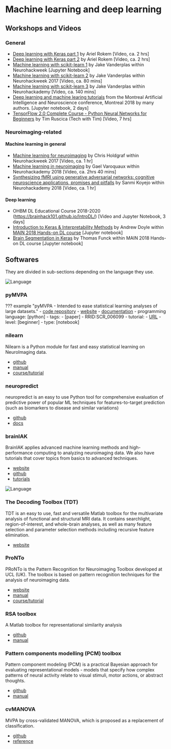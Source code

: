 # Machine learning and deep learning

## Workshops and Videos

### General
-   [Deep learning with Keras part 1](https://neurohackademy.org/course/deep-learning-with-keras/) by Ariel Rokem [Video, ca. 2 hrs]
-   [Deep learning with Keras part 2](https://neurohackademy.org/course/neural-networks-part-2/) by Ariel Rokem [Video, ca. 2 hrs]
-   [Machine learning with scikit-learn 1](https://neurohackademy.org/course/machine-learning-with-scikit-learn/) by Jake Vanderplas within Neurohackweek [Jupyter Notebook]
-   [Machine learning with scikit-learn 2](https://neurohackademy.org/course/machine-learning-with-scikit-learn-2/) by Jake Vanderplas within Neurohackweek 2017 [Video, ca. 80 mins]
-   [Machine learning with scikit-learn 3](https://neurohackademy.org/course/machine-learning-with-scikit-learn-3/)  by Jake Vanderplas within Neurohackademy  [Video, ca. 140 mins]
-   [Deep learning and machine learing tutorials](https://github.com/brainhack101/introML) from the Montreal Artificial Intelligence and Neuroscience conference, Montreal 2018 by many authors. [Jupyter notebook, 2 days]
-   [TensorFlow 2.0 Complete Course - Python Neural Networks for Beginners](https://www.youtube.com/watch?time_continue=13&v=tPYj3fFJGjk) by Tim Ruscica (Tech with Tim) [Video, 7 hrs]

### Neuroimaging-related

#### Machine learning in general
-   [Machine learning for neuroimaging](https://neurohackademy.org/course/machine-learning-for-neuroimaging/) by Chris Holdgraf within Neurohackweek 2017 [Video, ca. 1 hr]
-   [Machine learning in neuroimaging](https://neurohackademy.org/course/machine-learning-in-neuroimaging/) by Gael Varoquaux within Neurohackademy 2018 [Video, ca. 2hrs 40 mins]
-   [Synthesizing fMRI using generative adversarial networks: cognitive neuroscience applications, promises and pitfalls](https://neurohackademy.org/course/gans-for-brain-imaging/) by Sanmi Koyejo within Neurohackademy 2018 [Video, ca. 1 hr]

#### Deep learning
-   OHBM DL Educational Course 2018-2020 (https://brainhack101.github.io/IntroDL/) [Video and Jupyter Notebook, 3 days]
-   [Introduction to Keras & Interpretability Methods](https://colab.research.google.com/drive/1EgdnWZeNqmzqEmnSR9PUnYXlTjeu1wAU) by Andrew Doyle within [MAIN 2018 Hands-on DL course](https://brainhack101.github.io/introML/dl-course-outline.html) [Jupyter notebook]
-   [Brain Segmentation in Keras](https://colab.research.google.com/github/tfunck/minc_keras/blob/master/main2018.ipynb) by Thomas Funck within MAIN 2018 Hands-on DL course [Jupyter notebook]

## Softwares
They are divided in sub-sections depending on the language they use.

![Language](https://img.shields.io/badge/Language-Python-blue.svg)

### pyMVPA

??? example "pyMVPA - Intended to ease statistical learning analyses of large datasets."
    - [code repository](https://github.com/PyMVPA/PyMVPA)
    - [website](http://www.pymvpa.org/)
    - [documentation](http://www.pymvpa.org/docoverview.html)
    - programming language: [python]
    - tags:
    - [paper]
    - RRID:SCR_006099
    - tutorial:
        - [URL](http://www.pymvpa.org/tutorial.html)
        - level: [beginner]
        - type: [notebook]



### nilearn
Nilearn is a Python module for fast and easy statistical learning on NeuroImaging data.

-   [github](http://nilearn.github.io/)
-   [manual](http://nilearn.github.io/user_guide.html)
-   [course/tutorial](http://nilearn.github.io/introduction.html#python-for-neuroimaging-a-quick-start)

### neuropredict
neuropredict is an easy to use Python tool for comprehensive evaluation of predictive power of popular ML techniques for features-to-target prediction (such as biomarkers to disease and similar variations)

-   [github](http://github.com/raamana/neuropredict)
-   [docs](http://raamana.github.io/neuropredict)

### brainIAK
BrainIAK applies advanced machine learning methods and high-performance computing to analyzing neuroimaging data.
We also have tutorials that cover topics from basics to advanced techniques.

-   [website](http://brainiak.org/)
-   [github](https://github.com/brainiak/brainiak)
-   [tutorials](http://brainiak.org/tutorials)

![Language](https://img.shields.io/badge/Language-Matlab-orange.svg)

### The Decoding Toolbox (TDT)
TDT is an easy to use, fast and versatile Matlab toolbox for the multivariate analysis of functional and structural MRI data. It contains searchlight, region-of-interest, and whole-brain analyses, as well as many feature selection and parameter selection methods including recursive feature elimination.  

-   [website](https://sites.google.com/site/tdtdecodingtoolbox/)

### ProNTo
PRoNTo is the Pattern Recognition for Neuroimaging Toolbox developed at UCL (UK). The toolbox is based on pattern recognition techniques for the analysis of neuroimaging data.

-   [website](http://www.mlnl.cs.ucl.ac.uk/pronto/prtsoftware.html)
-   [manual](http://www.mlnl.cs.ucl.ac.uk/pronto/prtdocs.html)
-   [course/tutorial](http://www.mlnl.cs.ucl.ac.uk/pronto/prtcourses.html)

### RSA toolbox
A Matlab toolbox for representational similarity analysis

-   [github](https://github.com/rsagroup/rsatoolbox)
-   [manual](https://github.com/rsagroup/rsatoolbox/blob/develop/Documentation/toolbox%20documentation.pdf)

### Pattern components modelling (PCM) toolbox
Pattern component modeling (PCM) is a practical Bayesian approach for evaluating representational models - models that specify how complex patterns of neural activity relate to visual stimuli, motor actions, or abstract thoughts.

-   [github](https://github.com/jdiedrichsen/pcm_toolbox)
-   [manual](https://github.com/jdiedrichsen/pcm_toolbox/blob/master/documentation/pcm_toolbox_manual.pdf)

### cvMANOVA
MVPA by cross-validated MANOVA, which is proposed as a replacement of classification.

-   [github](https://github.com/allefeld/cvmanova)
-   [reference](https://www.sciencedirect.com/science/article/abs/pii/S1053811913011920)
